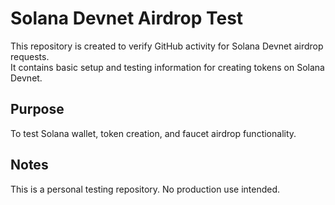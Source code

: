 # Solana Devnet Airdrop Test

This repository is created to verify GitHub activity for Solana Devnet airdrop requests.  
It contains basic setup and testing information for creating tokens on Solana Devnet.  

## Purpose
To test Solana wallet, token creation, and faucet airdrop functionality.

## Notes
This is a personal testing repository. No production use intended.

